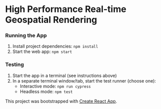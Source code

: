 # High Performance Real-time Geospatial Rendering

### Running the App

1. Install project dependencies: `npm install`
1. Start the web app: `npm start`

### Testing

1. Start the app in a terminal (see instructions above)
2. In a separate terminal window/tab, start the test runner (choose one):
    - Interactive mode: `npm run cypress`
    - Headless mode: `npm test`

This project was bootstrapped with [Create React App](https://github.com/facebook/create-react-app).
